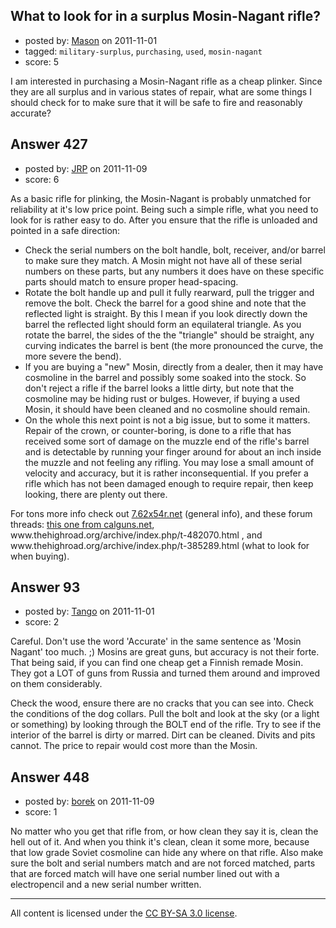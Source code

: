 ## What to look for in a surplus Mosin-Nagant rifle?

- posted by: [Mason](https://stackexchange.com/users/-1/19-mason) on 2011-11-01
- tagged: `military-surplus`, `purchasing`, `used`, `mosin-nagant`
- score: 5

<p>I am interested in purchasing a Mosin-Nagant rifle as a cheap plinker. Since they are all surplus and in various states of repair, what are some things I should check for to make sure that it will be safe to fire and reasonably accurate?</p>



## Answer 427

- posted by: [JRP](https://stackexchange.com/users/-1/193-jrp) on 2011-11-09
- score: 6

<p>As a basic rifle for plinking, the Mosin-Nagant is probably unmatched for reliability at it's low price point. Being such a simple rifle, what you need to look for is rather easy to do. After you ensure that the rifle is unloaded and pointed in a safe direction:</p>

<ul>
<li>Check the serial numbers on the bolt handle, bolt, receiver, and/or barrel to make sure they match. A Mosin might not have all of these serial numbers on these parts, but any numbers it does have on these specific parts should match to ensure proper head-spacing.</li>
<li>Rotate the bolt handle up and pull it fully rearward, pull the trigger and remove the bolt. Check the barrel for a good shine and note that the reflected light is straight. By this I mean if you look directly down the barrel the reflected light should form an equilateral triangle. As you rotate the barrel, the sides of the the "triangle" should be straight, any curving indicates the barrel is bent  (the more pronounced the curve, the more severe the bend).</li>
<li>If you are buying a "new" Mosin, directly from a dealer, then it may have cosmoline in the barrel and possibly some soaked into the stock. So don't reject a rifle if the barrel looks a little dirty, but note that the cosmoline may be hiding rust or bulges. However, if buying a used Mosin, it should have been cleaned and no cosmoline should remain.</li>
<li>On the whole this next point is not a big issue, but to some it matters. Repair of the crown, or counter-boring, is done to a rifle that has received some sort of damage on the muzzle end of the rifle's barrel and is detectable by running your finger around for about an inch inside the muzzle and not feeling any rifling. You may lose a small amount of velocity and accuracy, but it is rather inconsequential. If you prefer a rifle which has not been damaged enough to require repair, then keep looking, there are plenty out there.</li>
</ul>

<p>For tons more info check out <a href="http://7.62x54r.net/">7.62x54r.net</a> (general info), and these forum threads: <a href="http://www.calguns.net/calgunforum/showthread.php?p=6450730">this one from calguns.net</a>, www.thehighroad.org/archive/index.php/t-482070.html , and www.thehighroad.org/archive/index.php/t-385289.html (what to look for when buying).</p>



## Answer 93

- posted by: [Tango](https://stackexchange.com/users/-1/65-tango) on 2011-11-01
- score: 2

<p>Careful.  Don't use the word 'Accurate' in the same sentence as 'Mosin Nagant' too much.  ;)  Mosins are great guns, but accuracy is not their forte.  That being said, if you can find one cheap get a Finnish remade Mosin.  They got a LOT of guns from Russia and turned them around and improved on them considerably.</p>

<p>Check the wood, ensure there are no cracks that you can see into.  Check the conditions of the dog collars.  Pull the bolt and look at the sky (or a light or something) by looking through the BOLT end of the rifle.  Try to see if the interior of the barrel is dirty or marred.  Dirt can be cleaned.  Divits and pits cannot.  The price to repair would cost more than the Mosin.</p>



## Answer 448

- posted by: [borek](https://stackexchange.com/users/-1/203-borek) on 2011-11-09
- score: 1

<p>No matter who you get that rifle from, or how clean they say it is, clean the hell out of it. And when you think it's clean, clean it some more, because that low grade Soviet cosmoline can hide any where on that rifle. Also make sure the bolt and serial numbers match and are not forced matched, parts that are forced match will have one serial number lined out with a electropencil and a new serial number written.</p>




---

All content is licensed under the [CC BY-SA 3.0 license](https://creativecommons.org/licenses/by-sa/3.0/).
